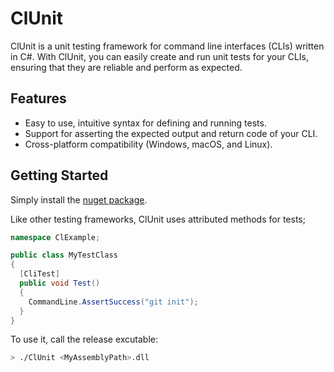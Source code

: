# ClUnit

ClUnit is a unit testing framework for command line interfaces (CLIs) written in C#. 
With ClUnit, you can easily create and run unit tests for your CLIs, ensuring that 
they are reliable and perform as expected.

## Features

- Easy to use, intuitive syntax for defining and running tests.
- Support for asserting the expected output and return code of your CLI.
- Cross-platform compatibility (Windows, macOS, and Linux).

## Getting Started

Simply install the [nuget package](...).

Like other testing frameworks, ClUnit uses attributed methods for tests;

```cs
namespace ClExample;

public class MyTestClass
{
  [CliTest]
  public void Test()
  {
    CommandLine.AssertSuccess("git init");
  }
}
```

To use it, call the release excutable:

```bash
> ./ClUnit <MyAssemblyPath>.dll
```
